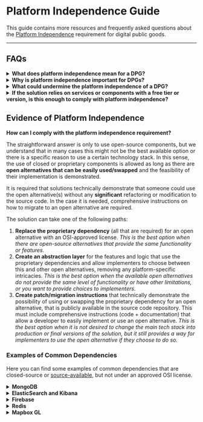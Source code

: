 # Platform Independence Guide

This guide contains more resources and frequently asked questions about the [Platform Independence](https://github.com/DPGAlliance/dpg-resources/wiki/4.-Platform-Independence) requirement for digital public goods.

---

## FAQs

<details>
<summary><b>What does platform independence mean for a DPG?</b></summary>

<br />

When digital public goods have mandatory dependencies (dependencies required for the software to run properly) that create more restrictions than the original license (the license of your product), proving independence from any closed-source or proprietary component(s) and demonstrating the existence of functional, open alternatives that can be used without significant changes to the core product **is required**.
</details>

<details>
<summary><b>Why is platform independence important for DPGs?</b></summary>

<br />

This **ensures digital public goods are accessible** to a wide range of users, adopters, and implementers under clear and open terms, giving choice, freedom, and control to use the solution (both as a whole and its individual components) without any further restrictions that go against the [open source definition](https://opensource.org/osd) and addressing possible concerns for vendor lock-in, transparency of security risks, and other considerations.
</details>

<details>
<summary><b>What could undermine the platform independence of a DPG?</b></summary>

<br />

Any **closed-source or proprietary dependencies** and components that the solution relies on to function properly and that are not available under an [OSI-approved license](https://opensource.org/licenses/). This includes:

- Programming languages and frameworks. 
- Third-party software modules and libraries.
- Database management systems.
- External APIs or data sources.
- Operating systems and runtime environments.
- Other services and utilities.

*_Deployment, testing, validation, CI/CD, containerization, and similar tools are not considered or required to be open source for platform independence._
</details>

<details>
<summary><b>If the solution relies on services or components with a free tier or version, is this enough to comply with platform independence?</b></summary>

<br />

**No**. Platform independence is not about cost, is about the freedom and legal terms on which the different dependencies and components are available.
</details>

## Evidence of Platform Independence

**How can I comply with the platform independence requirement?**

The straightforward answer is only to use open-source components, but we understand that in many cases this might not be the best available option or there is a specific reason to use a certain technology stack. In this sense, the use of closed or proprietary components is allowed as long as there are **open alternatives that can be easily used/swapped** and the feasibility of their implementation is demonstrated. 

It is required that solutions technically demonstrate that someone could use the open alternative(s) without any **significant** refactoring or modification to the source code. In the case it is needed, comprehensive instructions on how to migrate to an open alternative are required.

The solution can take one of the following paths:

1. **Replace the proprietary dependency** (all that are required) for an open alternative with an OSI-approved license. _This is the best option when there are open-source alternatives that provide the same functionality or features._
2. **Create an abstraction layer** for the features and logic that use the proprietary dependencies and allow implementers to choose between this and other open alternatives, removing any platform-specific intricacies. _This is the best option when the available open alternatives do not provide the same level of functionality or have other limitations, or you want to provide choices to implementers_.
3. **Create patch/migration instructions** that technically demonstrate the possibility of using or swapping the proprietary dependency for an open alternative, that is publicly available in the source code repository. This must include comprehensive instructions (code + documentation) that allow a developer to easily implement or use an open alternative. _This is the best option when it is not desired to change the main tech stack into production or final versions of the solution, but it still provides a way for implementers to use the open alternative if they choose to do so._

### Examples of Common Dependencies

Here you can find some examples of common dependencies that are closed-source or [source-available](https://en.wikipedia.org/wiki/Source-available_software), but not under an approved OSI license.

<details>
<summary><b>MongoDB</b></summary>
<br />

All versions released after October 16, 2018, including patch fixes for prior versions, use a [Server Side Public License](https://spdx.org/licenses/SSPL-1.0.html) (SSPL), which is not approved or compatible with [OSI's definition](https://opensource.org/osd/) of open source.

If your solution depends directly on MongoDB, to comply with platform independence, please provide an open alternative to this dependency (e.g., FerretDB [Apache License 2.0], PostgreSQL [PostgreSQL License], CouchDB [Apache License 2.0], etc.).

We recommend looking at [FerretDB](https://ferretdb.io) and its migration tools for simpler databases that do not require advanced features offered by MongoDB, as it is compatible with MongoDB drivers and popular MongoDB tools. We have a [migration example code](./mongodb-express-rest-api-example/) you can take a look and you can also get inspiration from the [migration documentation](https://github.com/opengovsg/FormSG/tree/develop?tab=readme-ov-file#database-alternatives) of approved DPGs.

_Please note that older versions of MongoDB under AGPL 3.0 license are not actively supported and may present real security concerns, so this option is not recommended and could potentially fail indicators 8 "Adherence to Best Practices" and 9A "Data Privacy & Security" of the DPG Standard._
</details>

<details>
<summary><b>ElasticSearch and Kibana</b></summary>
<br />
  
<b>Update</b>: ElasticSearch 8.16+ will now use the OSI-approved AGPL-3.0 version. 

Versions 7.11 to 8.15, Elasticsearch and Kibana have moved from an Apache 2.0 license to a [dual license](https://elastic.co/pricing/faq/licensing) under the [Elastic License](https://spdx.org/licenses/Elastic-2.0.html) and [Server Side Public License](https://spdx.org/licenses/SSPL-1.0.html) (SSPL), which are not approved or compatible with [OSI's definition](https://opensource.org/osd) of open source.

If your solution depends directly on ElasticSearch, to comply with platform independence, please provide an open alternative to this dependency (e.g., OpenSearch [Apache License 2.0], Apache Solr [Apache License 2.0], InfluxDB [MIT License], etc.).
</details>

<details>
<summary><b>Firebase</b></summary>
<br />

While some components of Firebase are open source, the majority of its services and features are proprietary and offered as part of Google's cloud offerings. The open-source components of Firebase are typically related to client-side libraries and SDKs. Core infrastructure and many of the backend services provided by Firebase, such as Firestore, Firebase Authentication, Cloud Messaging (FCM), and Cloud Storage, are not open-source and remain under Google's proprietary control.

If your solution depends directly on Firebase, to comply with platform independence, please provide an open alternative to this dependency (e.g., Supabase [Apache License 2.0], Appwrite [BSD 3-Clause], etc.).
</details>

<details>
<summary><b>Redis</b></summary>
<br />

Starting from Redis v7.4, Redis moved away from the BSD 3-Clause License to a [dual-license](https://redis.io/blog/redis-adopts-dual-source-available-licensing) model, offering developers the choice between the [Redis Source Available License](https://redis.com/legal/rsalv2-agreement/) version 2 (RSALv2), the [Server-Side Public License](https://spdx.org/licenses/SSPL-1.0.html) version 1 (SSPLv1)—which is not approved or compatible with [OSI's definition](https://opensource.org/osd/) of open source, and the [GNU Affero General Public License](https://spdx.org/licenses/AGPL-3.0.html) version 3 (AGPLv3)—which is OSI-approved.

If your solution depends directly on Redis, to comply with platform independence, please use Redis >=v8 on the AGPLv3 license option or provide an open alternative to this dependency (e.g., Redict [LGPL-3.0-only], Valkey [BSD 3-Clause], etc.) if you decide to use the option with RSALv2 or SSPLv1.
</details>

<details>
  
<summary><b>Mapbox GL</b></summary>
<br />

In December 2020, Mapbox GL JS moved from a 3-Clause BSD license to a proprietary Mapbox Terms of Service.

</details>
